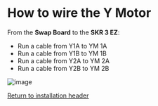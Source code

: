 # How to wire the Y Motor

From the **Swap Board** to the **SKR 3 EZ**:

- Run a cable from Y1A to YM 1A
- Run a cable from Y1B to YM 1B
- Run a cable from Y2A to YM 2A
- Run a cable from Y2B to YM 2B

![image](https://github.com/smartwareio/SWIO-Kobra-Max-Adapter-Kit/assets/139072083/d802fcd9-95d2-4e9d-8ffe-df965520e743)

[Return to installation header](https://github.com/smartwareio/SWIO-Kobra-Max-Adapter-Kit/blob/main/README.md#wiring-the-swap-board)
